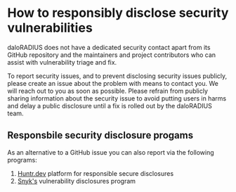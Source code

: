 # How to responsibly disclose security vulnerabilities

daloRADIUS does not have a dedicated security contact apart from its GitHub repository and the maintainers and project contributors
who can assist with vulnerability triage and fix.

To report security issues, and to prevent disclosing security issues publicly, please create an issue about the problem with means to contact you. 
We will reach out to you as soon as possible. Please refrain from publicly sharing information about the security issue to avoid putting users in
harms and delay a public disclosure until a fix is rolled out by the daloRADIUS team.

## Responsbile security disclosure progams

As an alternative to a GitHub issue you can also report via the following programs:
1. [Huntr.dev](https://huntr.dev/) platform for responsible secure disclosures
2. [Snyk's](https://snyk.io/vulnerability-disclosure/) vulnerability disclosures program
